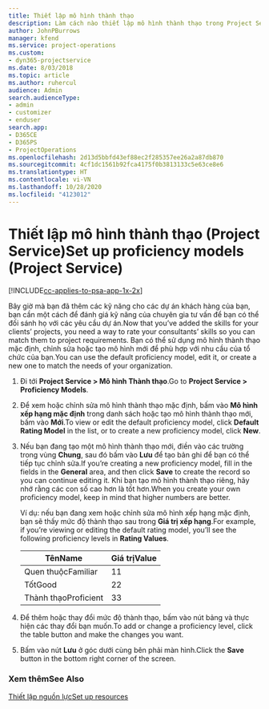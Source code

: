 ```yaml
---
title: Thiết lập mô hình thành thạo
description: Làm cách nào thiết lập mô hình thành thạo trong Project Service
author: JohnPBurrows
manager: kfend
ms.service: project-operations
ms.custom:
- dyn365-projectservice
ms.date: 8/03/2018
ms.topic: article
ms.author: ruhercul
audience: Admin
search.audienceType:
- admin
- customizer
- enduser
search.app:
- D365CE
- D365PS
- ProjectOperations
ms.openlocfilehash: 2d13d5bbfd43ef88ec2f285357ee26a2a87db870
ms.sourcegitcommit: 4cf1dc1561b92fca4175f0b3813133c5e63ce8e6
ms.translationtype: HT
ms.contentlocale: vi-VN
ms.lasthandoff: 10/28/2020
ms.locfileid: "4123012"
---
```

# <a name="set-up-proficiency-models-project-service"></a><span data-ttu-id="52363-103">Thiết lập mô hình thành thạo (Project Service)</span><span class="sxs-lookup"><span data-stu-id="52363-103">Set up proficiency models (Project Service)</span></span>

[!INCLUDE[cc-applies-to-psa-app-1x-2x](../includes/cc-applies-to-psa-app-1x-2x.md)]

<span data-ttu-id="52363-104">Bây giờ mà bạn đã thêm các kỹ năng cho các dự án khách hàng của bạn, bạn cần một cách để đánh giá kỹ năng của chuyên gia tư vấn để bạn có thể đối sánh họ với các yêu cầu dự án.</span><span class="sxs-lookup"><span data-stu-id="52363-104">Now that you’ve added the skills for your clients’ projects, you need a way to rate your consultants’ skills so you can match them to project requirements.</span></span> <span data-ttu-id="52363-105">Bạn có thể sử dụng mô hình thành thạo mặc định, chỉnh sửa hoặc tạo mô hình mới để phù hợp với nhu cầu của tổ chức của bạn.</span><span class="sxs-lookup"><span data-stu-id="52363-105">You can use the default proficiency model, edit it, or create a new one to match the needs of your organization.</span></span>  
  
1.  <span data-ttu-id="52363-106">Đi tới **Project Service > Mô hình Thành thạo**.</span><span class="sxs-lookup"><span data-stu-id="52363-106">Go to **Project Service > Proficiency Models**.</span></span>  
  
2.  <span data-ttu-id="52363-107">Để xem hoặc chỉnh sửa mô hình thành thạo mặc định, bấm vào **Mô hình xếp hạng mặc định** trong danh sách hoặc tạo mô hình thành thạo mới, bấm vào **Mới**.</span><span class="sxs-lookup"><span data-stu-id="52363-107">To view or edit the default proficiency model, click **Default Rating Model** in the list, or to create a new proficiency model, click **New**.</span></span>  
  
3.  <span data-ttu-id="52363-108">Nếu bạn đang tạo một mô hình thành thạo mới, điền vào các trường trong vùng **Chung**, sau đó bấm vào **Lưu** để tạo bản ghi để bạn có thể tiếp tục chỉnh sửa.</span><span class="sxs-lookup"><span data-stu-id="52363-108">If you’re creating a new proficiency model, fill in the fields in the **General** area, and then click **Save** to create the record so you can continue editing it.</span></span> <span data-ttu-id="52363-109">Khi bạn tạo mô hình thành thạo riêng, hãy nhớ rằng các con số cao hơn là tốt hơn.</span><span class="sxs-lookup"><span data-stu-id="52363-109">When you create your own proficiency model, keep in mind that higher numbers are better.</span></span>  
  
     <span data-ttu-id="52363-110">Ví dụ: nếu bạn đang xem hoặc chỉnh sửa mô hình xếp hạng mặc định, bạn sẽ thấy mức độ thành thạo sau trong **Giá trị xếp hạng**.</span><span class="sxs-lookup"><span data-stu-id="52363-110">For example, if you’re viewing or editing the default rating model, you’ll see the following proficiency levels in **Rating Values**.</span></span>  
  
    |<span data-ttu-id="52363-111">Tên</span><span class="sxs-lookup"><span data-stu-id="52363-111">Name</span></span>|<span data-ttu-id="52363-112">Giá trị</span><span class="sxs-lookup"><span data-stu-id="52363-112">Value</span></span>|  
    |----------|-----------|  
    |<span data-ttu-id="52363-113">Quen thuộc</span><span class="sxs-lookup"><span data-stu-id="52363-113">Familiar</span></span>|<span data-ttu-id="52363-114">1</span><span class="sxs-lookup"><span data-stu-id="52363-114">1</span></span>|  
    |<span data-ttu-id="52363-115">Tốt</span><span class="sxs-lookup"><span data-stu-id="52363-115">Good</span></span>|<span data-ttu-id="52363-116">2</span><span class="sxs-lookup"><span data-stu-id="52363-116">2</span></span>|  
    |<span data-ttu-id="52363-117">Thành thạo</span><span class="sxs-lookup"><span data-stu-id="52363-117">Proficient</span></span>|<span data-ttu-id="52363-118">3</span><span class="sxs-lookup"><span data-stu-id="52363-118">3</span></span>|  
  
4.  <span data-ttu-id="52363-119">Để thêm hoặc thay đổi mức độ thành thạo, bấm vào nút bảng và thực hiện các thay đổi bạn muốn.</span><span class="sxs-lookup"><span data-stu-id="52363-119">To add or change a proficiency level, click the table button and make the changes you want.</span></span>  
  
5.  <span data-ttu-id="52363-120">Bấm vào nút **Lưu** ở góc dưới cùng bên phải màn hình.</span><span class="sxs-lookup"><span data-stu-id="52363-120">Click the **Save** button in the bottom right corner of the screen.</span></span>  
  
### <a name="see-also"></a><span data-ttu-id="52363-121">Xem thêm</span><span class="sxs-lookup"><span data-stu-id="52363-121">See Also</span></span>  
 [<span data-ttu-id="52363-122">Thiết lập nguồn lực</span><span class="sxs-lookup"><span data-stu-id="52363-122">Set up resources</span></span>](../psa/set-up-resources.md)
